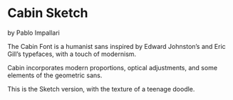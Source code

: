 # Cabin Sketch
by Pablo Impallari

The Cabin Font is a humanist sans inspired by Edward Johnston’s and Eric Gill’s typefaces, with a touch of modernism.

Cabin incorporates modern proportions, optical adjustments, and some elements of the geometric sans.

This is the Sketch version, with the texture of a teenage doodle.